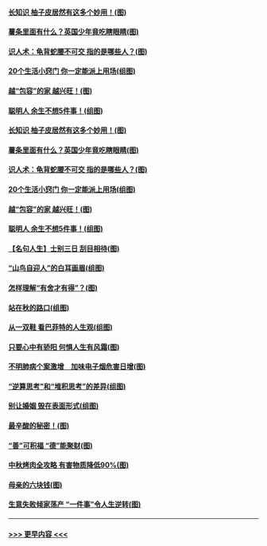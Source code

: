 #### [长知识 柚子皮居然有这多个妙用！(图)](../pages/p8/907425.md?t=09171311) 
#### [薯条里面有什么？英国少年竟吃瞎眼睛(图)](../pages/p8/907381.md?t=09171311) 
#### [识人术：龟背蛇腰不可交 指的是哪些人？(图)](../pages/p8/907503.md?t=09171311) 
#### [20个生活小窍门 你一定能派上用场(组图)](../pages/p8/907510.md?t=09171311) 
#### [越“包容”的家 越兴旺！(图)](../pages/p8/907328.md?t=09171311) 
#### [聪明人 余生不想5件事！(组图)](../pages/p8/907364.md?t=09171311) 
#### [长知识 柚子皮居然有这多个妙用！(图)](../pages/p8/907425.md?t=09171311) 
#### [薯条里面有什么？英国少年竟吃瞎眼睛(图)](../pages/p8/907381.md?t=09171311) 
#### [识人术：龟背蛇腰不可交 指的是哪些人？(图)](../pages/p8/907503.md?t=09171311) 
#### [20个生活小窍门 你一定能派上用场(组图)](../pages/p8/907510.md?t=09171311) 
#### [越“包容”的家 越兴旺！(图)](../pages/p8/907328.md?t=09171311) 
#### [聪明人 余生不想5件事！(组图)](../pages/p8/907364.md?t=09171311) 
#### [【名句人生】士别三日 刮目相待(图)](../pages/p8/906988.md?t=09171311) 
#### [“山鸟自迎人”的白耳画眉(组图)](../pages/p8/907332.md?t=09171311) 
#### [怎样理解“有舍才有得”？(图)](../pages/p8/906872.md?t=09171311) 
#### [站在秋的路口(组图)](../pages/p8/906914.md?t=09171311) 
#### [从一双鞋 看巴菲特的人生观(组图)](../pages/p8/907311.md?t=09171311) 
#### [只要心中有骄阳 何惧人生有风霜(图)](../pages/p8/907320.md?t=09171311) 
#### [不明肺病个案激增　加味电子烟危害日增(图)](../pages/p8/907307.md?t=09171311) 
#### [“逆算思考”和“堆积思考”的差异(组图)](../pages/p8/907229.md?t=09171311) 
#### [别让婚姻 毁在表面形式(组图)](../pages/p8/907118.md?t=09171311) 
#### [最辛酸的秘密！(图)](../pages/p8/906327.md?t=09171311) 
#### [“善”可积福 “德”能聚财(图)](../pages/p8/906906.md?t=09171311) 
#### [中秋烤肉全攻略 有害物质降低90%(图)](../pages/p8/907227.md?t=09171311) 
#### [母亲的六块钱(图)](../pages/p8/907107.md?t=09171311) 
#### [生意失败倾家荡产 “一件事”令人生逆转(图)](../pages/p8/907101.md?t=09171311) 

----
#### [ >>> 更早内容 <<< ](../indexes/p8-earlier.md)
